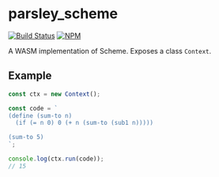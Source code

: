# parsley_scheme

[![Build Status](https://travis-ci.org/g-s-k/parsley.svg?branch=master)](https://travis-ci.org/g-s-k/parsley)
[![NPM](https://nodei.co/npm/parsley_scheme.png?mini=true)](https://nodei.co/npm/parsley_scheme/)

A WASM implementation of Scheme. Exposes a class `Context`.

## Example

```javascript
const ctx = new Context();

const code = `
(define (sum-to n)
  (if (= n 0) 0 (+ n (sum-to (sub1 n)))))

(sum-to 5)
`;

console.log(ctx.run(code));
// 15
```
